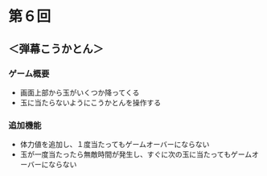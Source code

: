 # 第６回
## ＜弾幕こうかとん＞
### ゲーム概要
- 画面上部から玉がいくつか降ってくる
- 玉に当たらないようにこうかとんを操作する

### 追加機能
- 体力値を追加し、１度当たってもゲームオーバーにならない
- 玉が一度当たったら無敵時間が発生し、すぐに次の玉に当たってもゲームオーバーにならない
